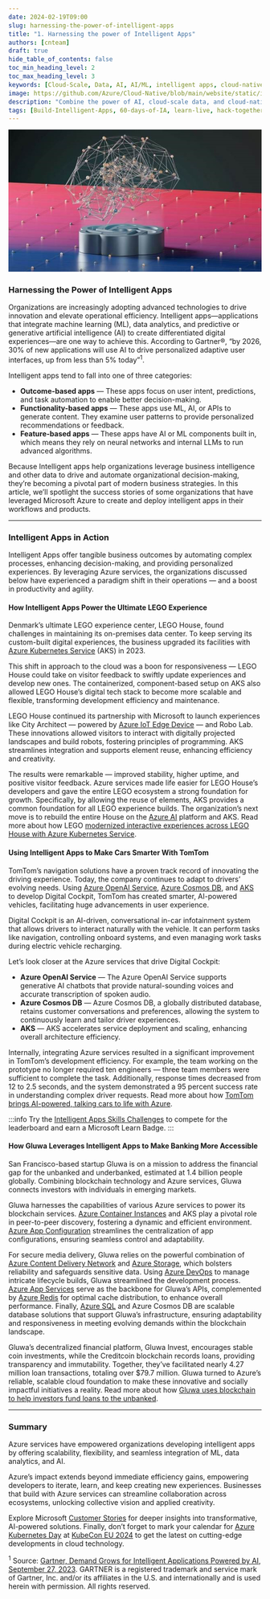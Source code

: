 ```yaml
---
date: 2024-02-19T09:00
slug: harnessing-the-power-of-intelligent-apps
title: "1. Harnessing the power of Intelligent Apps"
authors: [cnteam]
draft: true
hide_table_of_contents: false
toc_min_heading_level: 2
toc_max_heading_level: 3
keywords: [Cloud-Scale, Data, AI, AI/ML, intelligent apps, cloud-native, 60-days, enterprise apps, digital experiences, app modernization]
image: https://github.com/Azure/Cloud-Native/blob/main/website/static/img/ogImage.png
description: "Combine the power of AI, cloud-scale data, and cloud-native app development to create highly differentiated digital experiences. Develop adaptive, responsive, and personalized experiences by building and modernizing intelligent applications with Azure." 
tags: [Build-Intelligent-Apps, 60-days-of-IA, learn-live, hack-together, community-buzz, ask-the-expert, azure-kubernetes-service, azure-functions, azure-openai, azure-container-apps, azure-cosmos-db, github-copilot, github-codespaces, github-actions]
---
```


<head> 
  <meta property="og:url" content="https://azure.github.io/cloud-native/60daysofia/harnessing-the-power-of-intelligent-apps"/>
  <meta property="og:type" content="website"/> 
  <meta property="og:title" content="**Build Intelligent Apps | AI Apps on Azure"/> 
  <meta property="og:description" content="In this article, we’ll spotlight the success stories of some organizations that have leveraged Microsoft Azure to create and deploy intelligent apps in their workflows and products."/> 
  <meta property="og:image" content="https://github.com/Azure/Cloud-Native/blob/main/website/static/img/ogImage.png"/> 
  <meta name="twitter:url" content="https://azure.github.io/Cloud-Native/60daysofIA/harnessing-the-power-of-intelligent-apps" /> 
  <meta name="twitter:title" content="**Build Intelligent Apps | AI Apps on Azure" /> 
  <meta name="twitter:description" content="In this article, we’ll spotlight the success stories of some organizations that have leveraged Microsoft Azure to create and deploy intelligent apps in their workflows and products.” /> 
  <meta name="twitter:image" content="https://azure.github.io/Cloud-Native/img/ogImage.png" /> 
  <meta name="twitter:card" content="summary_large_image" /> 
  <meta name="twitter:creator" content="@devanshidiaries" /> 
  <link rel="canonical" href="https://azure.github.io/Cloud-Native/60daysofIA/harnessing-the-power-of-intelligent-apps" /> 
</head> 

<!-- End METADATA -->

![intelligent apps on Azure](../../static/img/60-days-of-ia/blogs/2024-02-19/harnessing-the-power-of-intelligent-apps.jpg)

### Harnessing the Power of Intelligent Apps

Organizations are increasingly adopting advanced technologies to drive innovation and elevate operational efficiency. Intelligent apps—applications that integrate machine learning (ML), data analytics, and predictive or generative artificial intelligence (AI) to create differentiated digital experiences—are one way to achieve this. According to Gartner®, “by 2026, 30% of new applications will use AI to drive personalized adaptive user interfaces, up from less than 5% today”<sup>1</sup>.

Intelligent apps tend to fall into one of three categories:

* **Outcome-based apps** — These apps focus on user intent, predictions, and task automation to enable better decision-making.
* **Functionality-based apps** — These apps use ML, AI, or APIs to generate content. They examine user patterns to provide personalized recommendations or feedback.
* **Feature-based apps** — These apps have AI or ML components built in, which means they rely on neural networks and internal LLMs to run advanced algorithms.

Because Intelligent apps help organizations leverage business intelligence and other data to drive and automate organizational decision-making, they’re becoming a pivotal part of modern business strategies. In this article, we’ll spotlight the success stories of some organizations that have leveraged Microsoft Azure to create and deploy intelligent apps in their workflows and products.

___

### Intelligent Apps in Action

Intelligent Apps offer tangible business outcomes by automating complex processes, enhancing decision-making, and providing personalized experiences. By leveraging Azure services, the organizations discussed below have experienced a paradigm shift in their operations — and a boost in productivity and agility.

#### How Intelligent Apps Power the Ultimate LEGO Experience

Denmark’s ultimate LEGO experience center, LEGO House, found challenges in maintaining its on-premises data center. To keep serving its custom-built digital experiences, the business upgraded its facilities with [Azure Kubernetes Service](https://azure.microsoft.com/en-us/products/kubernetes-service/?ocid=buildia24_60days_blogs) (AKS) in 2023.

This shift in approach to the cloud was a boon for responsiveness — LEGO House could take on visitor feedback to swiftly update experiences and develop new ones. The containerized, component-based setup on AKS also allowed LEGO House’s digital tech stack to become more scalable and flexible, transforming development efficiency and maintenance.

LEGO House continued its partnership with Microsoft to launch experiences like City Architect — powered by [Azure IoT Edge Device](https://azure.microsoft.com/en-us/products/iot-edge?ocid=buildia24_60days_blogs) — and Robo Lab. These innovations allowed visitors to interact with digitally projected landscapes and build robots, fostering principles of programming. AKS streamlines integration and supports element reuse, enhancing efficiency and creativity.

The results were remarkable — improved stability, higher uptime, and positive visitor feedback. Azure services made life easier for LEGO House’s developers and gave the entire LEGO ecosystem a strong foundation for growth. Specifically, by allowing the reuse of elements, AKS provides a common foundation for all LEGO experience builds. The organization’s next move is to rebuild the entire House on the [Azure AI](https://azure.microsoft.com/en-us/solutions/ai?ocid=buildia24_60days_blogs) platform and AKS. Read more about how LEGO [modernized interactive experiences across LEGO House with Azure Kubernetes Service](https://customers.microsoft.com/en-us/story/1703088157691224129-lego-house-azure-kubernetes-service-media-and-entertainment-denmark?ocid=buildia24_60days_blogs).

#### Using Intelligent Apps to Make Cars Smarter With TomTom

TomTom’s navigation solutions have a proven track record of innovating the driving experience. Today, the company continues to adapt to drivers’ evolving needs. Using [Azure OpenAI Service](https://azure.microsoft.com/en-us/products/ai-services/openai-service/?ocid=buildia24_60days_blogs), [Azure Cosmos DB](https://learn.microsoft.com/en-us/azure/cosmos-db/introduction?ocid=buildia24_60days_blogs), and [AKS](https://azure.microsoft.com/en-us/products/kubernetes-service/?ocid=buildia24_60days_blogs) to develop Digital Cockpit, TomTom has created smarter, AI-powered vehicles, facilitating huge advancements in user experience.

Digital Cockpit is an AI-driven, conversational in-car infotainment system that allows drivers to interact naturally with the vehicle. It can perform tasks like navigation, controlling onboard systems, and even managing work tasks during electric vehicle recharging.

Let’s look closer at the Azure services that drive Digital Cockpit:

* **Azure OpenAI Service** — The Azure OpenAI Service supports generative AI chatbots that provide natural-sounding voices and accurate transcription of spoken audio.
* **Azure Cosmos DB** — Azure Cosmos DB, a globally distributed database, retains customer conversations and preferences, allowing the system to continuously learn and tailor driver experiences.
* **AKS** — AKS accelerates service deployment and scaling, enhancing overall architecture efficiency.

Internally, integrating Azure services resulted in a significant improvement in TomTom’s development efficiency. For example, the team working on the prototype no longer required ten engineers — three team members were sufficient to complete the task. Additionally, response times decreased from 12 to 2.5 seconds, and the system demonstrated a 95 percent success rate in understanding complex driver requests. Read more about how [TomTom brings AI-powered, talking cars to life with Azure](https://customers.microsoft.com/en-us/story/1723808815413508250-tomtom-azure-netherlands?ocid=buildia24_60days_blogs).

:::info
Try the [Intelligent Apps Skills Challenges](https://aka.ms/intelligent-apps/apps-csc?ocid=buildia24_60days_blogs) to compete for the leaderboard and earn a Microsoft Learn Badge.
:::

#### How Gluwa Leverages Intelligent Apps to Make Banking More Accessible

San Francisco-based startup Gluwa is on a mission to address the financial gap for the unbanked and underbanked, estimated at 1.4 billion people globally. Combining blockchain technology and Azure services, Gluwa connects investors with individuals in emerging markets. 

Gluwa harnesses the capabilities of various Azure services to power its blockchain services. [Azure Container Instances](https://azure.microsoft.com/en-us/products/container-instances?ocid=buildia24_60days_blogs) and AKS play a pivotal role in peer-to-peer discovery, fostering a dynamic and efficient environment. [Azure App Configuration](https://azure.microsoft.com/en-us/products/app-configuration?ocid=buildia24_60days_blogs) streamlines the centralization of app configurations, ensuring seamless control and adaptability.

For secure media delivery, Gluwa relies on the powerful combination of [Azure Content Delivery Network](https://azure.microsoft.com/en-us/products/cdn?ocid=buildia24_60days_blogs) and [Azure Storage](https://learn.microsoft.com/en-us/azure/storage/common/storage-introduction?ocid=buildia24_60days_blogs), which bolsters reliability and safeguards sensitive data. Using [Azure DevOps](https://azure.microsoft.com/en-us/products/devops?ocid=buildia24_60days_blogs) to manage intricate lifecycle builds, Gluwa streamlined the development process. [Azure App Services](https://azure.microsoft.com/en-us/products/app-service?ocid=buildia24_60days_blogs) serve as the backbone for Gluwa’s APIs, complemented by [Azure Redis](https://azure.microsoft.com/en-us/products/cache?ocid=buildia24_60days_blogs) for optimal cache distribution, to enhance overall performance. Finally, [Azure SQL](https://azure.microsoft.com/en-us/products/azure-sql/database?ocid=buildia24_60days_blogs) and Azure Cosmos DB are scalable database solutions that support Gluwa’s infrastructure, ensuring adaptability and responsiveness in meeting evolving demands within the blockchain landscape.

Gluwa’s decentralized financial platform, Gluwa Invest, encourages stable coin investments, while the Creditcoin blockchain records loans, providing transparency and immutability. Together, they’ve facilitated nearly 4.27 million loan transactions, totaling over $79.7 million. Gluwa turned to Azure’s reliable, scalable cloud foundation to make these innovative and socially impactful initiatives a reality. Read more about how [Gluwa uses blockchain to help investors fund loans to the unbanked](https://customers.microsoft.com/en-us/story/1709609183358710412-gluwa-azure-banking-and-capital-markets-usa?ocid=buildia24_60days_blogs).

___

### Summary

Azure services have empowered organizations developing intelligent apps by offering scalability, flexibility, and seamless integration of ML, data analytics, and AI.

Azure’s impact extends beyond immediate efficiency gains, empowering developers to iterate, learn, and keep creating new experiences. Businesses that build with Azure services can streamline collaboration across ecosystems, unlocking collective vision and applied creativity.

Explore Microsoft [Customer Stories](https://customers.microsoft.com/en-us/home?sq=aks&ff=&p=1&so=story_publish_date%20desc&ocid=buildia24_60days_blogs) for deeper insights into transformative, AI-powered solutions. Finally, don’t forget to mark your calendar for [Azure Kubernetes Day](https://aka.ms/aks-day?ocid=buildia24_60days_blogs) at [KubeCon EU 2024](https://events.linuxfoundation.org/kubecon-cloudnativecon-europe/) to get the latest on cutting-edge developments in cloud technology.

<sup>1</sup> Source: [Gartner, Demand Grows for Intelligent Applications Powered by AI, September 27, 2023](https://www.gartner.com/en/articles/demand-grows-for-intelligent-applications-powered-by-ai). GARTNER is a registered trademark and service mark of Gartner, Inc. and/or its affiliates in the U.S. and internationally and is used herein with permission. All rights reserved.